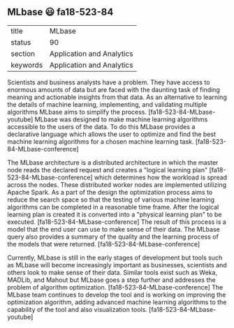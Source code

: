 ## MLbase :smiley: fa18-523-84


|          |                           |
| -------- | ------------------------- |
| title    | MLbase                    | 
| status   | 90                        |
| section  | Application and Analytics |
| keywords | Application and Analytics |


Scientists and business analysts have a problem.  They have access to
enormous amounts of data but are faced with the daunting task of
finding meaning and actionable insights from that data.  As an
alternative to learning the details of machine learning, implementing,
and validating multiple algorithms MLbase aims to simplify the
process. [fa18-523-84-MLbase-youtube] MLbase was designed to make
machine learning algorithms accessible to the users of the data.  To
do this MLbase provides a declarative language which allows the user
to optimize and find the best machine learning algorithms for a chosen
machine learning task. [fa18-523-84-MLbase-conference]

The MLbase architecture is a distributed architecture in which the
master node reads the declared request and creates a "logical learning
plan" [fa18-523-84-MLbase-conference] which determines how the
workload is spread across the nodes.  These distributed worker nodes
are implemented utilizing Apache Spark.  As a part of the design the
optimization process aims to reduce the search space so that the
testing of various machine learning algorithms can be completed in a
reasonable time frame.  After the logical learning plan is created it
is converted into a "physical learning plan" to be
executed. [fa18-523-84-MLbase-conference] The result of this process
is a model that the end user can use to make sense of their data.  The
MLbase query also provides a summary of the quality and the learning
process of the models that were
returned. [fa18-523-84-MLbase-conference]

Currently, MLbase is still in the early stages of development but
tools such as MLbase will become increasingly important as businesses,
scientists and others look to make sense of their data.  Similar tools
exist such as Weka, MADLib, and Mahout but MLbase goes a step further
and addresses the problem of algorithm optimization.
[fa18-523-84-MLbase-conference] The MLbase team continues to develop
the tool and is working on improving the optimization algorithm,
adding advanced machine learning algorithms to the capability of the
tool and also visualization tools.  [fa18-523-84-MLbase-youtube]
  
